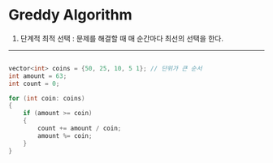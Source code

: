 # Greddy Algorithm

1. 단계적 최적 선택 : 문제를 해결할 때 매 순간마다 최선의 선택을 한다.

---

``` cpp

vector<int> coins = {50, 25, 10, 5 1}; // 단위가 큰 순서
int amount = 63; 
int count = 0;

for (int coin: coins)
{
    if (amount >= coin)
    {
        count += amount / coin;
        amount %= coin;
    }
}